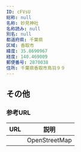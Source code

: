 ```yaml
---
ID: cFVsU
総称: null
名称: 妙見神社
名称読み: null
別名: null
都道府県: 千葉県
区域: 香取市
緯度: 35.8690967
経度: 140.469009
郵便番号: 2870038
住所: 千葉県香取市鳥羽９９
---
```


## その他

### 参考URL

| URL | 説明          |
| --- | ------------- |
|     | OpenStreetMap |
